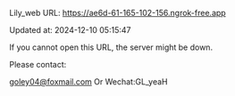 Lily_web URL: https://ae6d-61-165-102-156.ngrok-free.app

Updated at: 2024-12-10 05:15:47

If you cannot open this URL, the server might be down.

Please contact: 

goley04@foxmail.com Or Wechat:GL_yeaH